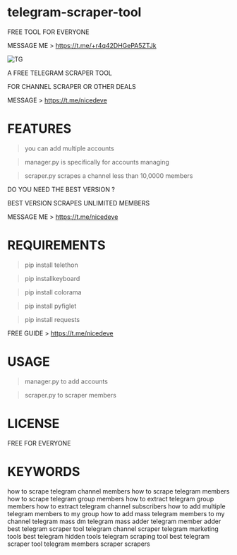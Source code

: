 # telegram-scraper-tool
FREE TOOL FOR EVERYONE

MESSAGE ME > https://t.me/+r4q42DHGePA5ZTJk

![TG](https://user-images.githubusercontent.com/125784563/221007662-026096e3-9a63-4c73-b5e9-00f178a89644.jpeg)


A FREE TELEGRAM SCRAPER TOOL

FOR CHANNEL SCRAPER OR OTHER DEALS

MESSAGE > https://t.me/nicedeve

# FEATURES
> you can add multiple accounts

> manager.py is specifically for accounts managing

> scraper.py scrapes a channel less than 10,0000 members


DO YOU NEED THE BEST VERSION ?

BEST VERSION SCRAPES UNLIMITED MEMBERS

MESSAGE ME > https://t.me/nicedeve


# REQUIREMENTS
> pip install telethon

> pip installkeyboard

> pip install colorama

> pip install pyfiglet

> pip install requests


FREE GUIDE > https://t.me/nicedeve

# USAGE 
> manager.py to add accounts

> scraper.py to scraper members


# LICENSE

FREE FOR EVERYONE


# KEYWORDS

how to scrape telegram channel members how to scrape telegram members how to scrape telegram group members how to extract telegram group members how to extract telegram channel subscribers how to add multiple telegram members to my group how to add mass telegram members to my channel telegram mass dm telegram mass adder telegram member adder best telegram scraper tool telegram channel scraper telegram marketing tools best telegram hidden tools telegram scraping tool
best telegram scraper tool
telegram members scraper 
scrapers
